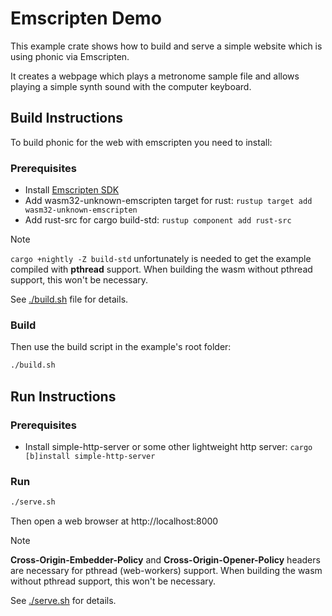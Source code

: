 # Emscripten Demo

This example crate shows how to build and serve a simple website which is using phonic via Emscripten.

It creates a webpage which plays a metronome sample file and allows playing a simple synth sound with the computer keyboard.


## Build Instructions

To build phonic for the web with emscripten you need to install:

### Prerequisites

- Install [Emscripten SDK](https://emscripten.org/docs/getting_started/downloads.html)
- Add wasm32-unknown-emscripten target for rust: `rustup target add wasm32-unknown-emscripten`
- Add rust-src for cargo build-std: `rustup component add rust-src`

> [!NOTE]
> `cargo +nightly -Z build-std` unfortunately is needed to get the example compiled with **pthread** support. When building the wasm without pthread support, this won't be necessary.

See [./build.sh](./build.sh) file for details. 

### Build 

Then use the build script in the example's root folder:

```bash
./build.sh
```


## Run Instructions

### Prerequisites

- Install simple-http-server or some other lightweight http server: `cargo [b]install simple-http-server`

### Run

```bash
./serve.sh
```

Then open a web browser at http://localhost:8000

> [!NOTE]
> **Cross-Origin-Embedder-Policy** and **Cross-Origin-Opener-Policy** headers are necessary for pthread (web-workers) support. When building the wasm without pthread support, this won't be necessary.

See [./serve.sh](./serve.sh) for details.
